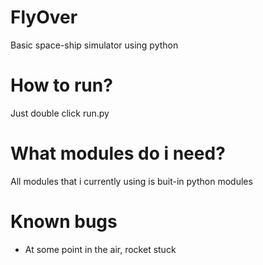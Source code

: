 # FlyOver
Basic space-ship simulator using python

# How to run?
Just double click run.py

# What modules do i need?
All modules that i currently using is buit-in python modules

# Known bugs
- At some point in the air, rocket stuck
